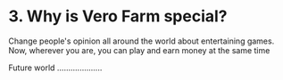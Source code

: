 # 3. Why is Vero Farm special?

Change people's opinion all around the world about entertaining games. Now, wherever you are, you can play and earn money at the same time

Future world ....................

